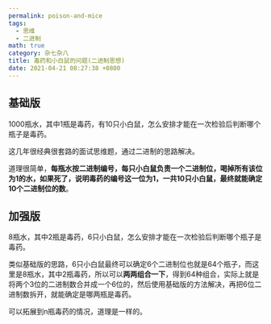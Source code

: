 ```yaml
---
permalink: poison-and-mice
tags: 
  - 思维
  - 二进制
math: true
category: 杂七杂八
title: 毒药和小白鼠的问题(二进制思想)
date: 2021-04-21 08:27:38 +0800
---
```


## 基础版

1000瓶水，其中1瓶是毒药，有10只小白鼠，怎么安排才能在一次检验后判断哪个瓶子是毒药。

这几年很经典很套路的面试思维题，通过二进制的思路解决。

道理很简单，**每瓶水按二进制编号，每只小白鼠负责一个二进制位，喝掉所有该位为1的水，如果死了，说明毒药的编号这一位为1，一共10只小白鼠，最终就能确定10个二进制位的数**。

## 加强版

8瓶水，其中2瓶是毒药，6只小白鼠，怎么安排才能在一次检验后判断哪个瓶子是毒药。

类似基础版的思路，6只小白鼠最终可以确定6个二进制位也就是64个瓶子，而这里是8瓶水，其中2瓶毒药，所以可以**两两组合一下**，得到64种组合，实际上就是将两个3位的二进制数合并成一个6位的，然后使用基础版的方法解决，再把6位二进制数拆开，就能确定是哪两瓶是毒药。

可以拓展到n瓶毒药的情况，道理是一样的。